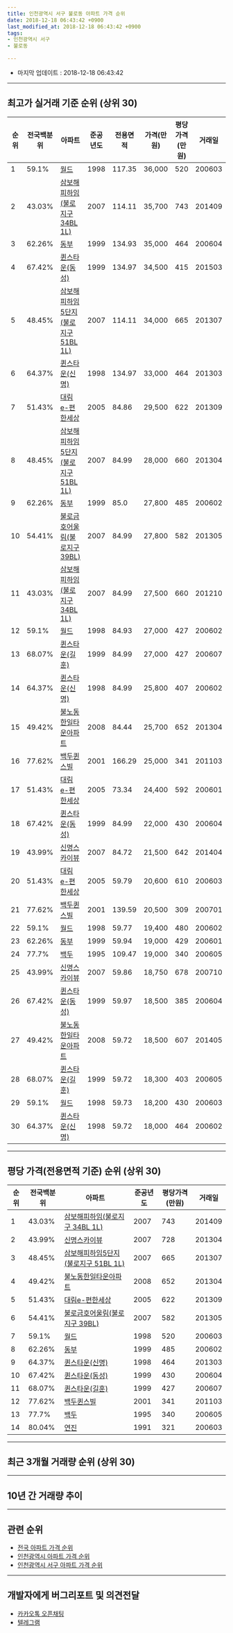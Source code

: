 ```yaml
---
title: 인천광역시 서구 불로동 아파트 가격 순위
date: 2018-12-18 06:43:42 +0900
last_modified_at: 2018-12-18 06:43:42 +0900
tags:
- 인천광역시 서구
- 불로동

---
```


* 마지막 업데이트 : 2018-12-18 06:43:42

---

## 최고가 실거래 기준 순위 (상위 30)


|순위|전국백분위|아파트|준공년도|전용면적|가격(만원)|평당가격(만원)|거래일|
|---|---|---|---|---|---|---|---|
|1|59.1%|[월드](https://search.naver.com/search.naver?query=%EC%9D%B8%EC%B2%9C%EA%B4%91%EC%97%AD%EC%8B%9C+%EC%84%9C%EA%B5%AC+%EB%B6%88%EB%A1%9C%EB%8F%99+%EC%9B%94%EB%93%9C)|1998|117.35|36,000|520|200603|
|2|43.03%|[삼보해피하임(불로지구 34BL 1L)](https://search.naver.com/search.naver?query=%EC%9D%B8%EC%B2%9C%EA%B4%91%EC%97%AD%EC%8B%9C+%EC%84%9C%EA%B5%AC+%EB%B6%88%EB%A1%9C%EB%8F%99+%EC%82%BC%EB%B3%B4%ED%95%B4%ED%94%BC%ED%95%98%EC%9E%84%28%EB%B6%88%EB%A1%9C%EC%A7%80%EA%B5%AC+34BL+1L%29)|2007|114.11|35,700|743|201409|
|3|62.26%|[동부](https://search.naver.com/search.naver?query=%EC%9D%B8%EC%B2%9C%EA%B4%91%EC%97%AD%EC%8B%9C+%EC%84%9C%EA%B5%AC+%EB%B6%88%EB%A1%9C%EB%8F%99+%EB%8F%99%EB%B6%80)|1999|134.93|35,000|464|200604|
|4|67.42%|[퀸스타운(동성)](https://search.naver.com/search.naver?query=%EC%9D%B8%EC%B2%9C%EA%B4%91%EC%97%AD%EC%8B%9C+%EC%84%9C%EA%B5%AC+%EB%B6%88%EB%A1%9C%EB%8F%99+%ED%80%B8%EC%8A%A4%ED%83%80%EC%9A%B4%28%EB%8F%99%EC%84%B1%29)|1999|134.97|34,500|415|201503|
|5|48.45%|[삼보해피하임5단지(불로지구 51BL 1L)](https://search.naver.com/search.naver?query=%EC%9D%B8%EC%B2%9C%EA%B4%91%EC%97%AD%EC%8B%9C+%EC%84%9C%EA%B5%AC+%EB%B6%88%EB%A1%9C%EB%8F%99+%EC%82%BC%EB%B3%B4%ED%95%B4%ED%94%BC%ED%95%98%EC%9E%845%EB%8B%A8%EC%A7%80%28%EB%B6%88%EB%A1%9C%EC%A7%80%EA%B5%AC+51BL+1L%29)|2007|114.11|34,000|665|201307|
|6|64.37%|[퀸스타운(신명)](https://search.naver.com/search.naver?query=%EC%9D%B8%EC%B2%9C%EA%B4%91%EC%97%AD%EC%8B%9C+%EC%84%9C%EA%B5%AC+%EB%B6%88%EB%A1%9C%EB%8F%99+%ED%80%B8%EC%8A%A4%ED%83%80%EC%9A%B4%28%EC%8B%A0%EB%AA%85%29)|1998|134.97|33,000|464|201303|
|7|51.43%|[대림e-편한세상](https://search.naver.com/search.naver?query=%EC%9D%B8%EC%B2%9C%EA%B4%91%EC%97%AD%EC%8B%9C+%EC%84%9C%EA%B5%AC+%EB%B6%88%EB%A1%9C%EB%8F%99+%EB%8C%80%EB%A6%BCe-%ED%8E%B8%ED%95%9C%EC%84%B8%EC%83%81)|2005|84.86|29,500|622|201309|
|8|48.45%|[삼보해피하임5단지(불로지구 51BL 1L)](https://search.naver.com/search.naver?query=%EC%9D%B8%EC%B2%9C%EA%B4%91%EC%97%AD%EC%8B%9C+%EC%84%9C%EA%B5%AC+%EB%B6%88%EB%A1%9C%EB%8F%99+%EC%82%BC%EB%B3%B4%ED%95%B4%ED%94%BC%ED%95%98%EC%9E%845%EB%8B%A8%EC%A7%80%28%EB%B6%88%EB%A1%9C%EC%A7%80%EA%B5%AC+51BL+1L%29)|2007|84.99|28,000|660|201304|
|9|62.26%|[동부](https://search.naver.com/search.naver?query=%EC%9D%B8%EC%B2%9C%EA%B4%91%EC%97%AD%EC%8B%9C+%EC%84%9C%EA%B5%AC+%EB%B6%88%EB%A1%9C%EB%8F%99+%EB%8F%99%EB%B6%80)|1999|85.0|27,800|485|200602|
|10|54.41%|[불로금호어울림(불로지구 39BL)](https://search.naver.com/search.naver?query=%EC%9D%B8%EC%B2%9C%EA%B4%91%EC%97%AD%EC%8B%9C+%EC%84%9C%EA%B5%AC+%EB%B6%88%EB%A1%9C%EB%8F%99+%EB%B6%88%EB%A1%9C%EA%B8%88%ED%98%B8%EC%96%B4%EC%9A%B8%EB%A6%BC%28%EB%B6%88%EB%A1%9C%EC%A7%80%EA%B5%AC+39BL%29)|2007|84.99|27,800|582|201305|
|11|43.03%|[삼보해피하임(불로지구 34BL 1L)](https://search.naver.com/search.naver?query=%EC%9D%B8%EC%B2%9C%EA%B4%91%EC%97%AD%EC%8B%9C+%EC%84%9C%EA%B5%AC+%EB%B6%88%EB%A1%9C%EB%8F%99+%EC%82%BC%EB%B3%B4%ED%95%B4%ED%94%BC%ED%95%98%EC%9E%84%28%EB%B6%88%EB%A1%9C%EC%A7%80%EA%B5%AC+34BL+1L%29)|2007|84.99|27,500|660|201210|
|12|59.1%|[월드](https://search.naver.com/search.naver?query=%EC%9D%B8%EC%B2%9C%EA%B4%91%EC%97%AD%EC%8B%9C+%EC%84%9C%EA%B5%AC+%EB%B6%88%EB%A1%9C%EB%8F%99+%EC%9B%94%EB%93%9C)|1998|84.93|27,000|427|200602|
|13|68.07%|[퀸스타운(길훈)](https://search.naver.com/search.naver?query=%EC%9D%B8%EC%B2%9C%EA%B4%91%EC%97%AD%EC%8B%9C+%EC%84%9C%EA%B5%AC+%EB%B6%88%EB%A1%9C%EB%8F%99+%ED%80%B8%EC%8A%A4%ED%83%80%EC%9A%B4%28%EA%B8%B8%ED%9B%88%29)|1999|84.99|27,000|427|200607|
|14|64.37%|[퀸스타운(신명)](https://search.naver.com/search.naver?query=%EC%9D%B8%EC%B2%9C%EA%B4%91%EC%97%AD%EC%8B%9C+%EC%84%9C%EA%B5%AC+%EB%B6%88%EB%A1%9C%EB%8F%99+%ED%80%B8%EC%8A%A4%ED%83%80%EC%9A%B4%28%EC%8B%A0%EB%AA%85%29)|1998|84.99|25,800|407|200602|
|15|49.42%|[불노동한일타운아파트](https://search.naver.com/search.naver?query=%EC%9D%B8%EC%B2%9C%EA%B4%91%EC%97%AD%EC%8B%9C+%EC%84%9C%EA%B5%AC+%EB%B6%88%EB%A1%9C%EB%8F%99+%EB%B6%88%EB%85%B8%EB%8F%99%ED%95%9C%EC%9D%BC%ED%83%80%EC%9A%B4%EC%95%84%ED%8C%8C%ED%8A%B8)|2008|84.44|25,700|652|201304|
|16|77.62%|[백두퀸스빌](https://search.naver.com/search.naver?query=%EC%9D%B8%EC%B2%9C%EA%B4%91%EC%97%AD%EC%8B%9C+%EC%84%9C%EA%B5%AC+%EB%B6%88%EB%A1%9C%EB%8F%99+%EB%B0%B1%EB%91%90%ED%80%B8%EC%8A%A4%EB%B9%8C)|2001|166.29|25,000|341|201103|
|17|51.43%|[대림e-편한세상](https://search.naver.com/search.naver?query=%EC%9D%B8%EC%B2%9C%EA%B4%91%EC%97%AD%EC%8B%9C+%EC%84%9C%EA%B5%AC+%EB%B6%88%EB%A1%9C%EB%8F%99+%EB%8C%80%EB%A6%BCe-%ED%8E%B8%ED%95%9C%EC%84%B8%EC%83%81)|2005|73.34|24,400|592|200601|
|18|67.42%|[퀸스타운(동성)](https://search.naver.com/search.naver?query=%EC%9D%B8%EC%B2%9C%EA%B4%91%EC%97%AD%EC%8B%9C+%EC%84%9C%EA%B5%AC+%EB%B6%88%EB%A1%9C%EB%8F%99+%ED%80%B8%EC%8A%A4%ED%83%80%EC%9A%B4%28%EB%8F%99%EC%84%B1%29)|1999|84.99|22,000|430|200604|
|19|43.99%|[신명스카이뷰](https://search.naver.com/search.naver?query=%EC%9D%B8%EC%B2%9C%EA%B4%91%EC%97%AD%EC%8B%9C+%EC%84%9C%EA%B5%AC+%EB%B6%88%EB%A1%9C%EB%8F%99+%EC%8B%A0%EB%AA%85%EC%8A%A4%EC%B9%B4%EC%9D%B4%EB%B7%B0)|2007|84.72|21,500|642|201404|
|20|51.43%|[대림e-편한세상](https://search.naver.com/search.naver?query=%EC%9D%B8%EC%B2%9C%EA%B4%91%EC%97%AD%EC%8B%9C+%EC%84%9C%EA%B5%AC+%EB%B6%88%EB%A1%9C%EB%8F%99+%EB%8C%80%EB%A6%BCe-%ED%8E%B8%ED%95%9C%EC%84%B8%EC%83%81)|2005|59.79|20,600|610|200603|
|21|77.62%|[백두퀸스빌](https://search.naver.com/search.naver?query=%EC%9D%B8%EC%B2%9C%EA%B4%91%EC%97%AD%EC%8B%9C+%EC%84%9C%EA%B5%AC+%EB%B6%88%EB%A1%9C%EB%8F%99+%EB%B0%B1%EB%91%90%ED%80%B8%EC%8A%A4%EB%B9%8C)|2001|139.59|20,500|309|200701|
|22|59.1%|[월드](https://search.naver.com/search.naver?query=%EC%9D%B8%EC%B2%9C%EA%B4%91%EC%97%AD%EC%8B%9C+%EC%84%9C%EA%B5%AC+%EB%B6%88%EB%A1%9C%EB%8F%99+%EC%9B%94%EB%93%9C)|1998|59.77|19,400|480|200602|
|23|62.26%|[동부](https://search.naver.com/search.naver?query=%EC%9D%B8%EC%B2%9C%EA%B4%91%EC%97%AD%EC%8B%9C+%EC%84%9C%EA%B5%AC+%EB%B6%88%EB%A1%9C%EB%8F%99+%EB%8F%99%EB%B6%80)|1999|59.94|19,000|429|200601|
|24|77.7%|[백두](https://search.naver.com/search.naver?query=%EC%9D%B8%EC%B2%9C%EA%B4%91%EC%97%AD%EC%8B%9C+%EC%84%9C%EA%B5%AC+%EB%B6%88%EB%A1%9C%EB%8F%99+%EB%B0%B1%EB%91%90)|1995|109.47|19,000|340|200605|
|25|43.99%|[신명스카이뷰](https://search.naver.com/search.naver?query=%EC%9D%B8%EC%B2%9C%EA%B4%91%EC%97%AD%EC%8B%9C+%EC%84%9C%EA%B5%AC+%EB%B6%88%EB%A1%9C%EB%8F%99+%EC%8B%A0%EB%AA%85%EC%8A%A4%EC%B9%B4%EC%9D%B4%EB%B7%B0)|2007|59.86|18,750|678|200710|
|26|67.42%|[퀸스타운(동성)](https://search.naver.com/search.naver?query=%EC%9D%B8%EC%B2%9C%EA%B4%91%EC%97%AD%EC%8B%9C+%EC%84%9C%EA%B5%AC+%EB%B6%88%EB%A1%9C%EB%8F%99+%ED%80%B8%EC%8A%A4%ED%83%80%EC%9A%B4%28%EB%8F%99%EC%84%B1%29)|1999|59.97|18,500|385|200604|
|27|49.42%|[불노동한일타운아파트](https://search.naver.com/search.naver?query=%EC%9D%B8%EC%B2%9C%EA%B4%91%EC%97%AD%EC%8B%9C+%EC%84%9C%EA%B5%AC+%EB%B6%88%EB%A1%9C%EB%8F%99+%EB%B6%88%EB%85%B8%EB%8F%99%ED%95%9C%EC%9D%BC%ED%83%80%EC%9A%B4%EC%95%84%ED%8C%8C%ED%8A%B8)|2008|59.72|18,500|607|201405|
|28|68.07%|[퀸스타운(길훈)](https://search.naver.com/search.naver?query=%EC%9D%B8%EC%B2%9C%EA%B4%91%EC%97%AD%EC%8B%9C+%EC%84%9C%EA%B5%AC+%EB%B6%88%EB%A1%9C%EB%8F%99+%ED%80%B8%EC%8A%A4%ED%83%80%EC%9A%B4%28%EA%B8%B8%ED%9B%88%29)|1999|59.72|18,300|403|200605|
|29|59.1%|[월드](https://search.naver.com/search.naver?query=%EC%9D%B8%EC%B2%9C%EA%B4%91%EC%97%AD%EC%8B%9C+%EC%84%9C%EA%B5%AC+%EB%B6%88%EB%A1%9C%EB%8F%99+%EC%9B%94%EB%93%9C)|1998|59.73|18,200|430|200603|
|30|64.37%|[퀸스타운(신명)](https://search.naver.com/search.naver?query=%EC%9D%B8%EC%B2%9C%EA%B4%91%EC%97%AD%EC%8B%9C+%EC%84%9C%EA%B5%AC+%EB%B6%88%EB%A1%9C%EB%8F%99+%ED%80%B8%EC%8A%A4%ED%83%80%EC%9A%B4%28%EC%8B%A0%EB%AA%85%29)|1998|59.72|18,000|464|200602|


---

## 평당 가격(전용면적 기준) 순위 (상위 30)


|순위|전국백분위|아파트|준공년도|평당가격(만원)|거래일|
|---|---|---|---|---|---|
|1|43.03%|[삼보해피하임(불로지구 34BL 1L)](https://search.naver.com/search.naver?query=%EC%9D%B8%EC%B2%9C%EA%B4%91%EC%97%AD%EC%8B%9C+%EC%84%9C%EA%B5%AC+%EB%B6%88%EB%A1%9C%EB%8F%99+%EC%82%BC%EB%B3%B4%ED%95%B4%ED%94%BC%ED%95%98%EC%9E%84%28%EB%B6%88%EB%A1%9C%EC%A7%80%EA%B5%AC+34BL+1L%29)|2007|743|201409|
|2|43.99%|[신명스카이뷰](https://search.naver.com/search.naver?query=%EC%9D%B8%EC%B2%9C%EA%B4%91%EC%97%AD%EC%8B%9C+%EC%84%9C%EA%B5%AC+%EB%B6%88%EB%A1%9C%EB%8F%99+%EC%8B%A0%EB%AA%85%EC%8A%A4%EC%B9%B4%EC%9D%B4%EB%B7%B0)|2007|728|201304|
|3|48.45%|[삼보해피하임5단지(불로지구 51BL 1L)](https://search.naver.com/search.naver?query=%EC%9D%B8%EC%B2%9C%EA%B4%91%EC%97%AD%EC%8B%9C+%EC%84%9C%EA%B5%AC+%EB%B6%88%EB%A1%9C%EB%8F%99+%EC%82%BC%EB%B3%B4%ED%95%B4%ED%94%BC%ED%95%98%EC%9E%845%EB%8B%A8%EC%A7%80%28%EB%B6%88%EB%A1%9C%EC%A7%80%EA%B5%AC+51BL+1L%29)|2007|665|201307|
|4|49.42%|[불노동한일타운아파트](https://search.naver.com/search.naver?query=%EC%9D%B8%EC%B2%9C%EA%B4%91%EC%97%AD%EC%8B%9C+%EC%84%9C%EA%B5%AC+%EB%B6%88%EB%A1%9C%EB%8F%99+%EB%B6%88%EB%85%B8%EB%8F%99%ED%95%9C%EC%9D%BC%ED%83%80%EC%9A%B4%EC%95%84%ED%8C%8C%ED%8A%B8)|2008|652|201304|
|5|51.43%|[대림e-편한세상](https://search.naver.com/search.naver?query=%EC%9D%B8%EC%B2%9C%EA%B4%91%EC%97%AD%EC%8B%9C+%EC%84%9C%EA%B5%AC+%EB%B6%88%EB%A1%9C%EB%8F%99+%EB%8C%80%EB%A6%BCe-%ED%8E%B8%ED%95%9C%EC%84%B8%EC%83%81)|2005|622|201309|
|6|54.41%|[불로금호어울림(불로지구 39BL)](https://search.naver.com/search.naver?query=%EC%9D%B8%EC%B2%9C%EA%B4%91%EC%97%AD%EC%8B%9C+%EC%84%9C%EA%B5%AC+%EB%B6%88%EB%A1%9C%EB%8F%99+%EB%B6%88%EB%A1%9C%EA%B8%88%ED%98%B8%EC%96%B4%EC%9A%B8%EB%A6%BC%28%EB%B6%88%EB%A1%9C%EC%A7%80%EA%B5%AC+39BL%29)|2007|582|201305|
|7|59.1%|[월드](https://search.naver.com/search.naver?query=%EC%9D%B8%EC%B2%9C%EA%B4%91%EC%97%AD%EC%8B%9C+%EC%84%9C%EA%B5%AC+%EB%B6%88%EB%A1%9C%EB%8F%99+%EC%9B%94%EB%93%9C)|1998|520|200603|
|8|62.26%|[동부](https://search.naver.com/search.naver?query=%EC%9D%B8%EC%B2%9C%EA%B4%91%EC%97%AD%EC%8B%9C+%EC%84%9C%EA%B5%AC+%EB%B6%88%EB%A1%9C%EB%8F%99+%EB%8F%99%EB%B6%80)|1999|485|200602|
|9|64.37%|[퀸스타운(신명)](https://search.naver.com/search.naver?query=%EC%9D%B8%EC%B2%9C%EA%B4%91%EC%97%AD%EC%8B%9C+%EC%84%9C%EA%B5%AC+%EB%B6%88%EB%A1%9C%EB%8F%99+%ED%80%B8%EC%8A%A4%ED%83%80%EC%9A%B4%28%EC%8B%A0%EB%AA%85%29)|1998|464|201303|
|10|67.42%|[퀸스타운(동성)](https://search.naver.com/search.naver?query=%EC%9D%B8%EC%B2%9C%EA%B4%91%EC%97%AD%EC%8B%9C+%EC%84%9C%EA%B5%AC+%EB%B6%88%EB%A1%9C%EB%8F%99+%ED%80%B8%EC%8A%A4%ED%83%80%EC%9A%B4%28%EB%8F%99%EC%84%B1%29)|1999|430|200604|
|11|68.07%|[퀸스타운(길훈)](https://search.naver.com/search.naver?query=%EC%9D%B8%EC%B2%9C%EA%B4%91%EC%97%AD%EC%8B%9C+%EC%84%9C%EA%B5%AC+%EB%B6%88%EB%A1%9C%EB%8F%99+%ED%80%B8%EC%8A%A4%ED%83%80%EC%9A%B4%28%EA%B8%B8%ED%9B%88%29)|1999|427|200607|
|12|77.62%|[백두퀸스빌](https://search.naver.com/search.naver?query=%EC%9D%B8%EC%B2%9C%EA%B4%91%EC%97%AD%EC%8B%9C+%EC%84%9C%EA%B5%AC+%EB%B6%88%EB%A1%9C%EB%8F%99+%EB%B0%B1%EB%91%90%ED%80%B8%EC%8A%A4%EB%B9%8C)|2001|341|201103|
|13|77.7%|[백두](https://search.naver.com/search.naver?query=%EC%9D%B8%EC%B2%9C%EA%B4%91%EC%97%AD%EC%8B%9C+%EC%84%9C%EA%B5%AC+%EB%B6%88%EB%A1%9C%EB%8F%99+%EB%B0%B1%EB%91%90)|1995|340|200605|
|14|80.04%|[연진](https://search.naver.com/search.naver?query=%EC%9D%B8%EC%B2%9C%EA%B4%91%EC%97%AD%EC%8B%9C+%EC%84%9C%EA%B5%AC+%EB%B6%88%EB%A1%9C%EB%8F%99+%EC%97%B0%EC%A7%84)|1991|321|200603|


---

## 최근 3개월 거래량 순위 (상위 30)


<div style="width:100%;">
    <canvas id="deal_count_ranking" height="250"></canvas>
</div>


<script>
new Chart(document.getElementById("deal_count_ranking"), {
    type: 'horizontalBar',
    data: {
        labels: ['퀸스타운(길훈)', '월드', '대림e-편한세상', '삼보해피하임5단지(불로지구 51BL 1L)', '퀸스타운(신명)', '퀸스타운(동성)', '불로금호어울림(불로지구 39BL)', '동부', '백두', '삼보해피하임(불로지구 34BL 1L)', '불노동한일타운아파트'],
        datasets: [{
            label: '실거래 수',
            data: [7, 5, 4, 4, 3, 2, 2, 1, 1, 1, 1],
            borderColor: "rgba(255, 0, 128, 1)",
            backgroundColor: "rgba(255, 0, 128, 0.5)",
            fill: false,
        }]
    },
    options: {
        responsive: true,
        title: {
            display: true,
            text: '최근 3개월 거래량 순위'
        },
        tooltips: {
            mode: 'index',
            intersect: false,
            callbacks: {
                title: function(tooltipItems, data) {
                    return "실거래 수:";
                },
                label: function(tooltipItem, data) {
                    return data.labels[tooltipItem.index] + ": " + tooltipItem.xLabel;
                }
            }
        },
        hover: {
            mode: 'nearest',
            intersect: true
        },
        scales: {
            xAxes: [{
                display: true,
                scaleLabel: {
                    display: true,
                    labelString: '실거래 수'
                },
                ticks: {
                    suggestedMin: 0,
                }
            }],
            yAxes: [{
                display: true,
                ticks: {
                    autoSkip: false,
                    callback: function(value, index, values) {
                        if (value.length > 15)
                            return value.substr(0, 13) + "...";
                        else
                            return value;
                    }
                },
                scaleLabel: {
                    display: false,
                }
            }]
        }
    }
});

</script>


---

## 10년 간 거래량 추이


<div style="width:100%;">
    <canvas id="deal_progress" height="250"></canvas>
</div>

<script>
new Chart(document.getElementById("deal_progress"), {
    type: 'line',
    data: {
        labels: ['200812','200901','200902','200903','200904','200905','200906','200907','200908','200909','200910','200911','200912','201001','201002','201003','201004','201005','201006','201007','201008','201009','201010','201011','201012','201101','201102','201103','201104','201105','201106','201107','201108','201109','201110','201111','201112','201201','201202','201203','201204','201205','201206','201207','201208','201209','201210','201211','201212','201301','201302','201303','201304','201305','201306','201307','201308','201309','201310','201311','201312','201401','201402','201403','201404','201405','201406','201407','201408','201409','201410','201411','201412','201501','201502','201503','201504','201505','201506','201507','201508','201509','201510','201511','201512','201601','201602','201603','201604','201605','201606','201607','201608','201609','201610','201611','201612','201701','201702','201703','201704','201705','201706','201707','201708','201709','201710','201711','201712','201801','201802','201803','201804','201805','201806','201807','201808','201809','201810','201811','201812'],
        datasets: [{
            label: '실거래 수',
            pointRadius: 1,
            data: [2, 7, 21, 29, 33, 40, 36, 34, 61, 43, 32, 18, 12, 15, 15, 31, 20, 18, 18, 14, 9, 15, 17, 23, 26, 31, 28, 38, 35, 25, 19, 16, 28, 30, 21, 10, 19, 13, 25, 42, 35, 36, 25, 21, 14, 24, 37, 32, 12, 28, 21, 35, 49, 30, 27, 28, 34, 73, 65, 26, 25, 49, 43, 47, 37, 27, 21, 30, 47, 51, 67, 54, 22, 55, 70, 153, 89, 64, 68, 53, 64, 38, 47, 25, 26, 21, 15, 45, 46, 48, 45, 58, 65, 94, 63, 11, 10, 17, 21, 27, 27, 44, 48, 31, 35, 51, 22, 32, 38, 24, 21, 36, 21, 20, 16, 19, 22, 30, 20, 11, 0],
            borderColor: "rgba(255, 201, 14, 1)",
            backgroundColor: "rgba(255, 201, 14, 0.5)",
            fill: true,
        }]
    },
    options: {
        responsive: true,
        title: {
            display: true,
            text: '10년간 거래량 추이'
        },
        tooltips: {
            mode: 'index',
            intersect: false,
        },
        hover: {
            mode: 'nearest',
            intersect: true
        },
        scales: {
            xAxes: [{
                display: true,
                scaleLabel: {
                    display: true,
                    labelString: '년/월'
                }
            }],
            yAxes: [{
                display: true,
                ticks: {
                    suggestedMin: 0,
                },
                scaleLabel: {
                    display: true,
                    labelString: '실거래 수'
                }
            }]
        }
    }
});

</script>


---

## 관련 순위

- [전국 아파트 가격 순위](https://inasie.github.io/apt-ranking/전국)
- [인천광역시 아파트 가격 순위](https://inasie.github.io/apt-ranking/인천광역시)
- [인천광역시 서구 아파트 가격 순위](https://inasie.github.io/apt-ranking/인천광역시-서구)


---

## 개발자에게 버그리포트 및 의견전달

- [카카오톡 오픈채팅](https://open.kakao.com/o/gLJUAP4)
- [텔레그램](https://t.me/inasie)


